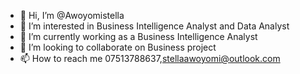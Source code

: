 - 👋 Hi, I’m @Awoyomistella
- 👀 I’m interested in Business Intelligence Analyst and Data Analyst 
- 🌱 I’m currently working as a Business Intelligence Analyst
- 💞️ I’m looking to collaborate on Business project 
- 📫 How to reach me 07513788637,stellaawoyomi@outlook.com

<!---
Awoyomistella/Awoyomistella is a ✨ special ✨ repository because its `README.md` (this file) appears on your GitHub profile.
You can click the Preview link to take a look at your changes.
--->
